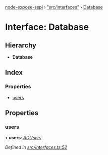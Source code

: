 [node-expose-sspi](../README.md) › ["src/interfaces"](../modules/_src_interfaces_.md) › [Database](_src_interfaces_.database.md)

# Interface: Database

## Hierarchy

* **Database**

## Index

### Properties

* [users](_src_interfaces_.database.md#users)

## Properties

###  users

• **users**: *[ADUsers](../modules/_src_interfaces_.md#adusers)*

*Defined in [src/interfaces.ts:52](https://github.com/jlguenego/node-expose-sspi/blob/7b16afe/src/interfaces.ts#L52)*
